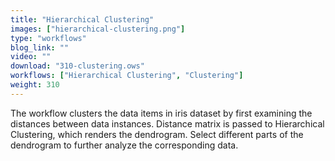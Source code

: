 ```yaml
---
title: "Hierarchical Clustering"
images: ["hierarchical-clustering.png"]
type: "workflows"
blog_link: ""
video: ""
download: "310-clustering.ows"
workflows: ["Hierarchical Clustering", "Clustering"]
weight: 310
---
```


The workflow clusters the data items in iris dataset by first examining the distances between data instances. Distance matrix is passed to Hierarchical Clustering, which renders the dendrogram. Select different parts of the dendrogram to further analyze the corresponding data.
